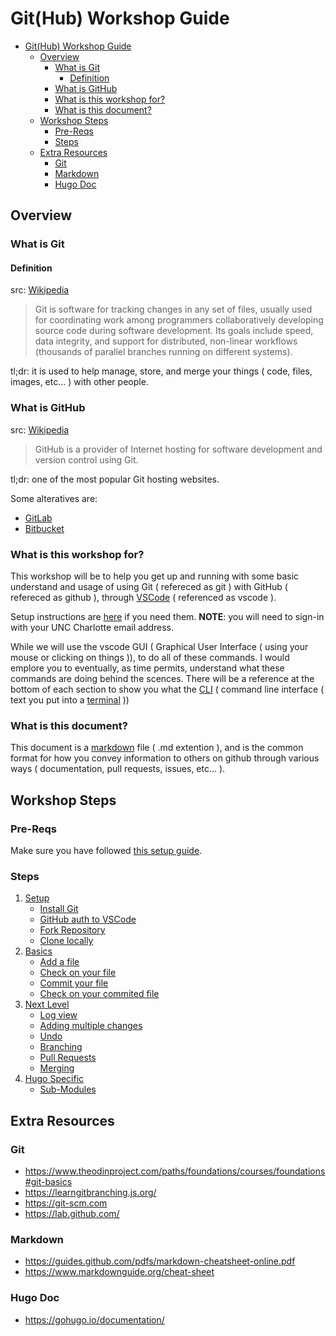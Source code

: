 
# Git(Hub) Workshop Guide

- [Git(Hub) Workshop Guide](#github-workshop-guide)
  - [Overview](#overview)
    - [What is Git](#what-is-git)
      - [Definition](#definition)
    - [What is GitHub](#what-is-github)
    - [What is this workshop for?](#what-is-this-workshop-for)
    - [What is this document?](#what-is-this-document)
  - [Workshop Steps](#workshop-steps)
    - [Pre-Reqs](#pre-reqs)
    - [Steps](#steps)
  - [Extra Resources](#extra-resources)
    - [Git](#git)
    - [Markdown](#markdown)
    - [Hugo Doc](#hugo-doc)

## Overview

### What is Git

#### Definition

src: [Wikipedia](https://en.wikipedia.org/wiki/Git)
> Git is software for tracking changes in any set of files, usually used for coordinating work among programmers collaboratively developing source code during software development. Its goals include speed, data integrity, and support for distributed, non-linear workflows (thousands of parallel branches running on different systems).

tl;dr: it is used to help manage, store, and merge your things ( code, files, images, etc... ) with other people.

### What is GitHub

src: [Wikipedia](https://en.wikipedia.org/wiki/GitHub)
> GitHub is a provider of Internet hosting for software development and version control using Git.

tl;dr: one of the most popular Git hosting websites.

Some alteratives are:

- [GitLab](https://gitlab.com/)
- [Bitbucket](https://bitbucket.org/)

### What is this workshop for?

This workshop will be to help you get up and running with some basic understand and usage of using Git ( refereced as git ) with GitHub ( refereced as github ), through [VSCode](https://code.visualstudio.com/) ( referenced as vscode ).

Setup instructions are [here](https://drive.google.com/file/d/1_xeNWd3DUjafba5Dbd-EzAtfL_CfntuS/view?usp=sharing) if you need them.
**NOTE**: you will need to sign-in with your UNC Charlotte email address.

While we will use the vscode GUI ( Graphical User Interface ( using your mouse or clicking on things )), to do all of these commands.
I would emplore you to eventually, as time permits, understand what these commands are doing behind the scences.
There will be a reference at the bottom of each section to show you what the [CLI](https://en.wikipedia.org/wiki/Command-line_interface) ( command line interface ( text you put into a [terminal](https://en.wikipedia.org/wiki/Terminal#Software) ))

### What is this document?

This document is a [markdown](https://guides.github.com/features/mastering-markdown/) file ( .md extention ), and is the common format for how you convey information to others on github through various ways ( documentation, pull requests, issues, etc... ).

## Workshop Steps

### Pre-Reqs

Make sure you have followed [this setup guide](https://drive.google.com/file/d/1_xeNWd3DUjafba5Dbd-EzAtfL_CfntuS/view?usp=sharing).

### Steps

1. [Setup](/00-setup/)
   - [Install Git](/00-setup/#install-git)
   - [GitHub auth to VSCode](/00-setup/#github-auth-to-vscode)
   - [Fork Repository](/00-setup/#fork-repository)
   - [Clone locally](/00-setup/#clone-locally)
2. [Basics](/01-basics/)
   - [Add a file](/01-basics/#add-a-file)
   - [Check on your file](/01-basics/#check-on-your-file)
   - [Commit your file](/01-basics/#commit-your-file)
   - [Check on your commited file](/01-basics/#check-on-your-commited-file)
3. [Next Level](/02-next_level/)
   - [Log view](/02-next_level/#log-view)
   - [Adding multiple changes](/02-next_level/#adding-multiple-changes)
   - [Undo](/02-next_level/#undo)
   - [Branching](/02-next_level/#branching)
   - [Pull Requests](/02-next_level/#pull-requests)
   - [Merging](/02-next_level/#merging)
4. [Hugo Specific](/03-hugo_specific/)
   - [Sub-Modules](/03-hugo_specific/#sub-modules)

## Extra Resources

### Git

- <https://www.theodinproject.com/paths/foundations/courses/foundations#git-basics>
- <https://learngitbranching.js.org/>
- <https://git-scm.com>
- <https://lab.github.com/>

### Markdown

- <https://guides.github.com/pdfs/markdown-cheatsheet-online.pdf>
- <https://www.markdownguide.org/cheat-sheet>

### Hugo Doc

- <https://gohugo.io/documentation/>
